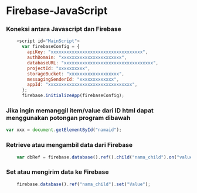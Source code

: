 # Firebase-JavaScript

### Koneksi antara Javascript dan Firebase<br/>
```javascript
    <script id="MainScript">
      var firebaseConfig = {
        apiKey: "xxxxxxxxxxxxxxxxxxxxxxxxxxxxxxxxxxx",
        authDomain: "xxxxxxxxxxxxxxxxxxxxxxx",
        databaseURL: "xxxxxxxxxxxxxxxxxxxxxxxxxxxxxxxxxx",
        projectId: "xxxxxxxxxx",
        storageBucket: "xxxxxxxxxxxxxxxxxxx",
        messagingSenderId: "xxxxxxxxxxxxx",
        appId: "xxxxxxxxxxxxxxxxxxxxxxxxxxxxxxxx",
      };
      firebase.initializeApp(firebaseConfig);
```
### Jika ingin memanggil item/value dari ID html dapat menggunakan potongan program dibawah<br/>

```javascript
var xxx = document.getElementById("namaid");
```
### Retrieve atau mengambil data dari Firebase<br/>
```javascript
    var dbRef = firebase.database().ref().child("nama_child").on("value", (snap) => (nama_var_id.innerText = snap.val()));
```
### Set atau mengirim data ke Firebase<br/>
```javascript
    firebase.database().ref("nama_child").set("Value");
```
